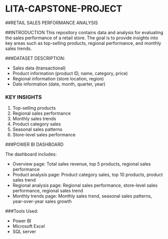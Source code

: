 # LITA-CAPSTONE-PROJECT

##RETAIL SALES PERFORMANCE ANALYSIS

##INTRODUCTION
This repository contains data and analysis for evaluating the sales performance of a retail store. The goal is to provide insights into key areas such as top-selling products, regional performance, and monthly sales trends.

###DATASET DESCRIPTION:

- Sales data (transactional)
- Product information (product ID, name, category, price)
- Regional information (store location, region)
- Date information (date, month, quarter, year)

### KEY INSIGHTS
1. Top-selling products
2. Regional sales performance
3. Monthly sales trends
4. Product category sales
5. Seasonal sales patterns
6. Store-level sales performance


###POWER BI DASHBOARD

The dashboard includes:

- Overview page: Total sales revenue, top 5 products, regional sales performance
- Product analysis page: Product category sales, top 10 products, product sales trend
- Regional analysis page: Regional sales performance, store-level sales performance, regional sales trend
- Monthly trends page: Monthly sales trend, seasonal sales patterns, year-over-year sales growth


###Tools Used:

- Power BI 
- Microsoft Excel
- SQL server 

